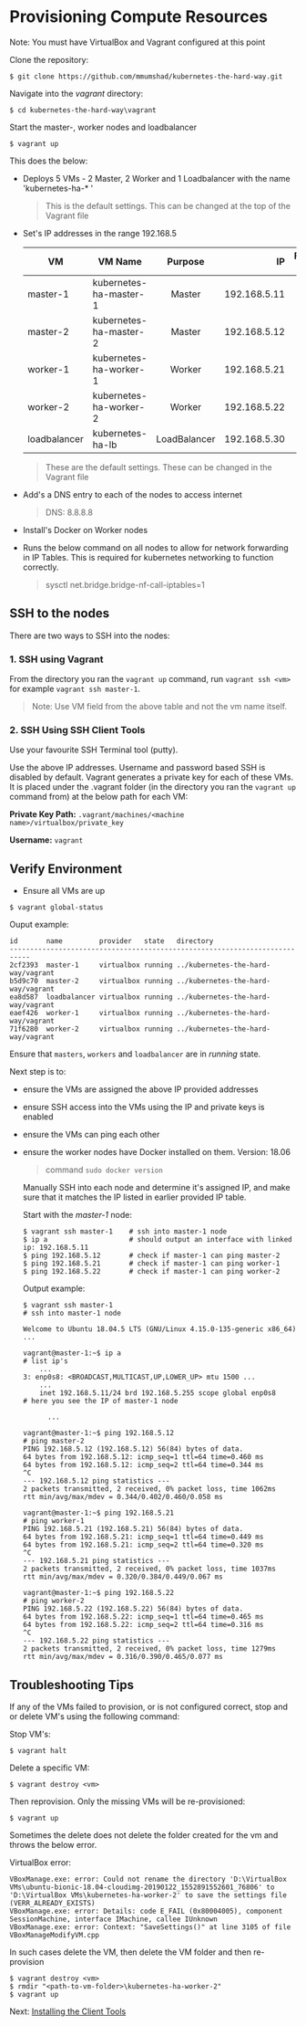 # Provisioning Compute Resources

Note: You must have VirtualBox and Vagrant configured at this point

Clone the repository:

```shell
$ git clone https://github.com/mmumshad/kubernetes-the-hard-way.git
```

Navigate into the _vagrant_ directory:

```shell
$ cd kubernetes-the-hard-way\vagrant
```

Start the master-, worker nodes and loadbalancer

```shell
$ vagrant up
```

This does the below:

- Deploys 5 VMs - 2 Master, 2 Worker and 1 Loadbalancer with the name 'kubernetes-ha-* '
    > This is the default settings. This can be changed at the top of the Vagrant file

- Set's IP addresses in the range 192.168.5

    | VM            |  VM Name               | Purpose       | IP           | Forwarded Port   |
    | ------------  | ---------------------- |:-------------:| ------------:| ----------------:|
    | master-1      | kubernetes-ha-master-1 | Master        | 192.168.5.11 |     2711         |
    | master-2      | kubernetes-ha-master-2 | Master        | 192.168.5.12 |     2712         |
    | worker-1      | kubernetes-ha-worker-1 | Worker        | 192.168.5.21 |     2721         |
    | worker-2      | kubernetes-ha-worker-2 | Worker        | 192.168.5.22 |     2722         |
    | loadbalancer  | kubernetes-ha-lb       | LoadBalancer  | 192.168.5.30 |     2730         |

    > These are the default settings. These can be changed in the Vagrant file

- Add's a DNS entry to each of the nodes to access internet
    > DNS: 8.8.8.8

- Install's Docker on Worker nodes

- Runs the below command on all nodes to allow for network forwarding in IP Tables.
  This is required for kubernetes networking to function correctly.
    > sysctl net.bridge.bridge-nf-call-iptables=1


## SSH to the nodes

There are two ways to SSH into the nodes:

### 1. SSH using Vagrant

  From the directory you ran the `vagrant up` command, run `vagrant ssh <vm>` for example `vagrant ssh master-1`.
  > Note: Use VM field from the above table and not the vm name itself.

### 2. SSH Using SSH Client Tools

Use your favourite SSH Terminal tool (putty).

Use the above IP addresses. Username and password based SSH is disabled by default.
Vagrant generates a private key for each of these VMs. It is placed under the .vagrant folder (in the directory you ran the `vagrant up` command from) at the below path for each VM:

**Private Key Path:** `.vagrant/machines/<machine name>/virtualbox/private_key`

**Username:** `vagrant`


## Verify Environment

- Ensure all VMs are up

```shell
$ vagrant global-status
```

Ouput example:

```
id       name         provider   state   directory                                                                    
---------------------------------------------------------------------------
2cf2393  master-1     virtualbox running ../kubernetes-the-hard-way/vagrant
b5d9c70  master-2     virtualbox running ../kubernetes-the-hard-way/vagrant
ea8d587  loadbalancer virtualbox running ../kubernetes-the-hard-way/vagrant
eaef426  worker-1     virtualbox running ../kubernetes-the-hard-way/vagrant
71f6280  worker-2     virtualbox running ../kubernetes-the-hard-way/vagrant
```

Ensure that `masters`, `workers` and `loadbalancer` are in _running_ state.

Next step is to:

- ensure the VMs are assigned the above IP provided addresses
- ensure SSH access into the VMs using the IP and private keys is enabled
- ensure the VMs can ping each other
- ensure the worker nodes have Docker installed on them. Version: 18.06
  > command `sudo docker version`

  Manually SSH into each node and determine it's assigned IP, and make sure that it matches the IP listed in earlier provided IP table.

  Start with the _master-1_ node:

  ```shell
  $ vagrant ssh master-1    # ssh into master-1 node
  $ ip a                    # should output an interface with linked ip: 192.168.5.11
  $ ping 192.168.5.12       # check if master-1 can ping master-2
  $ ping 192.168.5.21       # check if master-1 can ping worker-1
  $ ping 192.168.5.22       # check if master-1 can ping worker-2
  ```

  Output example:

  ```shell
  $ vagrant ssh master-1                                                # ssh into master-1 node

  Welcome to Ubuntu 18.04.5 LTS (GNU/Linux 4.15.0-135-generic x86_64)
  ...

  vagrant@master-1:~$ ip a                                              # list ip's
      ...
  3: enp0s8: <BROADCAST,MULTICAST,UP,LOWER_UP> mtu 1500 ...
      ...
      inet 192.168.5.11/24 brd 192.168.5.255 scope global enp0s8        # here you see the IP of master-1 node

        ...

  vagrant@master-1:~$ ping 192.168.5.12                                 # ping master-2     
  PING 192.168.5.12 (192.168.5.12) 56(84) bytes of data.
  64 bytes from 192.168.5.12: icmp_seq=1 ttl=64 time=0.460 ms
  64 bytes from 192.168.5.12: icmp_seq=2 ttl=64 time=0.344 ms
  ^C
  --- 192.168.5.12 ping statistics ---
  2 packets transmitted, 2 received, 0% packet loss, time 1062ms
  rtt min/avg/max/mdev = 0.344/0.402/0.460/0.058 ms

  vagrant@master-1:~$ ping 192.168.5.21                                 # ping worker-1
  PING 192.168.5.21 (192.168.5.21) 56(84) bytes of data.
  64 bytes from 192.168.5.21: icmp_seq=1 ttl=64 time=0.449 ms
  64 bytes from 192.168.5.21: icmp_seq=2 ttl=64 time=0.320 ms
  ^C
  --- 192.168.5.21 ping statistics ---
  2 packets transmitted, 2 received, 0% packet loss, time 1037ms
  rtt min/avg/max/mdev = 0.320/0.384/0.449/0.067 ms

  vagrant@master-1:~$ ping 192.168.5.22                                 # ping worker-2
  PING 192.168.5.22 (192.168.5.22) 56(84) bytes of data.
  64 bytes from 192.168.5.22: icmp_seq=1 ttl=64 time=0.465 ms
  64 bytes from 192.168.5.22: icmp_seq=2 ttl=64 time=0.316 ms
  ^C
  --- 192.168.5.22 ping statistics ---
  2 packets transmitted, 2 received, 0% packet loss, time 1279ms
  rtt min/avg/max/mdev = 0.316/0.390/0.465/0.077 ms
  ```

## Troubleshooting Tips

If any of the VMs failed to provision, or is not configured correct, stop and or delete VM's using the following command:

Stop VM's:

```shell
$ vagrant halt
```

Delete a specific VM:

```shell
$ vagrant destroy <vm>
```

Then reprovision. Only the missing VMs will be re-provisioned:

```shell
$ vagrant up
```

Sometimes the delete does not delete the folder created for the vm and throws the below error.

VirtualBox error:

```shell
VBoxManage.exe: error: Could not rename the directory 'D:\VirtualBox VMs\ubuntu-bionic-18.04-cloudimg-20190122_1552891552601_76806' to 'D:\VirtualBox VMs\kubernetes-ha-worker-2' to save the settings file (VERR_ALREADY_EXISTS)
VBoxManage.exe: error: Details: code E_FAIL (0x80004005), component SessionMachine, interface IMachine, callee IUnknown
VBoxManage.exe: error: Context: "SaveSettings()" at line 3105 of file VBoxManageModifyVM.cpp
```

In such cases delete the VM, then delete the VM folder and then re-provision

```shell
$ vagrant destroy <vm>
$ rmdir "<path-to-vm-folder>\kubernetes-ha-worker-2"
$ vagrant up
```

Next: [Installing the Client Tools](03-client-tools.md)
